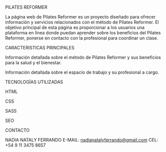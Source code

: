 PILATES REFORMER

La página web de Pilates Reformer es un proyecto diseñado para ofrecer información y servicios relacionados con el método de Pilates Reformer. El objetivo principal de esta página es proporcionar a los usuarios una plataforma en línea donde puedan aprender sobre los beneficios del Pilates Reformer, ponerse en contacto con la profesional para coordinar un clase.

CARACTERISTICAS PRINCIPALES

Información detallada sobre el método de Pilates Reformer y sus beneficios para la salud y el bienestar.

Información detallada sobre el espacio de trabajo y su profesional a cargo.

TECNOLOGÍAS UTILIZADAS

HTML

CSS

SASS

SEO

CONTACTO

NADIA NATALY FERRANDO
E-MAIL: nadianatalyferrando@gmail.com
CEL: +54 9 11 3475 8657
